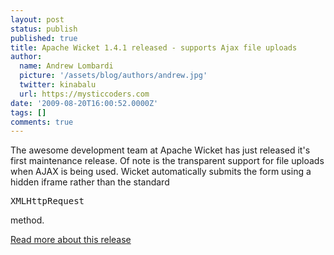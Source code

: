 ```yaml
---
layout: post
status: publish
published: true
title: Apache Wicket 1.4.1 released - supports Ajax file uploads
author:
  name: Andrew Lombardi
  picture: '/assets/blog/authors/andrew.jpg'
  twitter: kinabalu
  url: https://mysticcoders.com
date: '2009-08-20T16:00:52.0000Z'
tags: []
comments: true
---
```

The awesome development team at Apache Wicket has just released it's first maintenance release.  Of note is the transparent support for file uploads when AJAX is being used.  Wicket automatically submits the form using a hidden iframe rather than the standard
<pre>XMLHttpRequest</pre>
 method.

<a href="http://wicketinaction.com/2009/08/wicket-1-4-1-supports-ajax-file-uploads/" target="_blank">Read more about this release</a>

